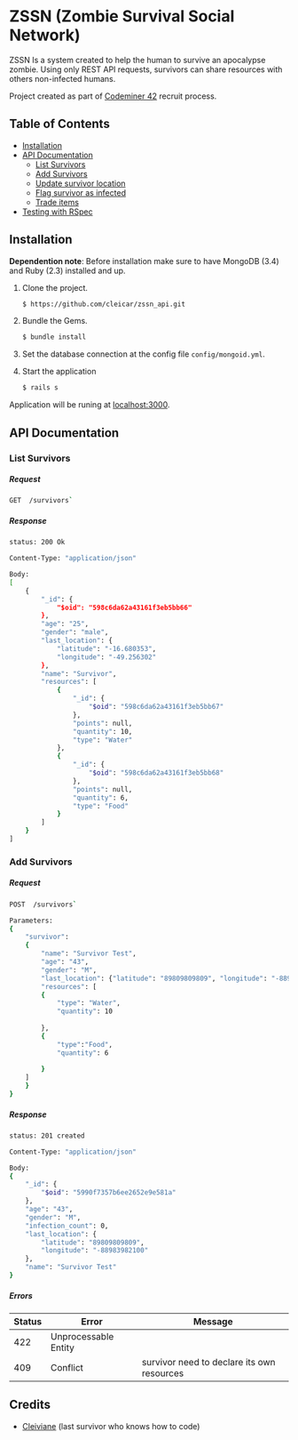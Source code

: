 # ZSSN (Zombie Survival Social Network)

ZSSN Is a system created to help the human to survive an apocalypse zombie. Using only REST API requests, survivors can share resources with others non-infected humans.

Project created as part of [Codeminer 42](http://www.codeminer42.com/) recruit process.

## Table of Contents

* [Installation](#installation)
* [API Documentation](#api-documentation)
  * [List Survivors](#list-survivors)
  * [Add Survivors](#add-survivors)
  * [Update survivor location](#update-survivor-location)
  * [Flag survivor as infected](#flag-survivor-as-infected)
  * [Trade items](#trade-items)
* [Testing with RSpec](#testing-with-rspec)

## Installation

**Dependention note**: Before installation make sure to have MongoDB (3.4) and Ruby (2.3) installed and up. 

1. Clone the project.

	~~~ sh
	$ https://github.com/cleicar/zssn_api.git
	~~~

2. Bundle the Gems.

	~~~ sh
	$ bundle install
	~~~

3. Set the database connection at the config file `config/mongoid.yml`.

4. Start the application

	~~~ sh
	$ rails s
	~~~

Application will be runing at [localhost:3000](http://localhost:3000).

## API Documentation

### List Survivors

##### Request 

```sh
GET  /survivors`
```

##### Response

```sh
status: 200 Ok
```

```sh
Content-Type: "application/json"
```

```sh
Body:
[
    {
        "_id": {
            "$oid": "598c6da62a43161f3eb5bb66"
        },
        "age": "25",
        "gender": "male",
        "last_location": {
            "latitude": "-16.680353",
            "longitude": "-49.256302"
        },
        "name": "Survivor",
        "resources": [
            {
                "_id": {
                    "$oid": "598c6da62a43161f3eb5bb67"
                },
                "points": null,
                "quantity": 10,
                "type": "Water"
            },
            {
                "_id": {
                    "$oid": "598c6da62a43161f3eb5bb68"
                },
                "points": null,
                "quantity": 6,
                "type": "Food"
            }
        ]
    }
]
```

### Add Survivors

##### Request 

```sh
POST  /survivors`
```

```sh
Parameters:
{
    "survivor": 
    {
        "name": "Survivor Test", 
        "age": "43", 
        "gender": "M", 
        "last_location": {"latitude": "89809809809", "longitude": "-88983982100"},
        "resources": [
        {
            "type": "Water", 
            "quantity": 10
            
        }, 
        { 
            "type":"Food", 
            "quantity": 6
            
        }
    ]
    }
}
```

##### Response

```sh
status: 201 created
```

```sh
Content-Type: "application/json"
```

```sh
Body:
{
    "_id": {
        "$oid": "5990f7357b6ee2652e9e581a"
    },
    "age": "43",
    "gender": "M",
    "infection_count": 0,
    "last_location": {
        "latitude": "89809809809",
        "longitude": "-88983982100"
    },
    "name": "Survivor Test"
}
```

##### Errors
Status | Error                | Message
------ | ---------------------|--------
422    | Unprocessable Entity |   
409    | Conflict             | survivor need to declare its own resources


## Credits

- [Cleiviane](https://about.me/cleiviane) (last survivor who knows how to code) 
